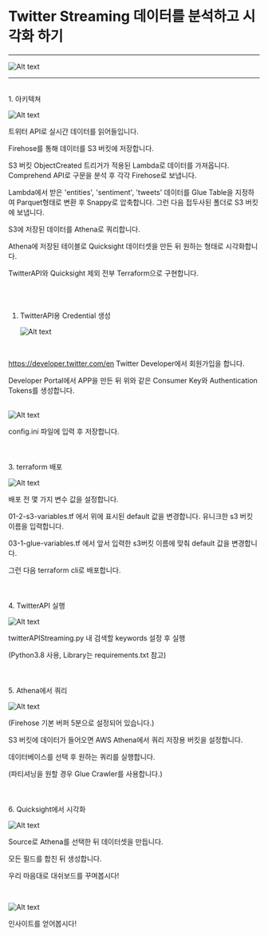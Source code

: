 Twitter Streaming 데이터를 분석하고 시각화 하기
=============
---
![Alt text](./images/quicksight.jpg)

---
<br/>
1. 아키텍쳐
   
   <br/>

   ![Alt text](./images/architecture.jpg)

   트위터 API로 실시간 데이터를 읽어들입니다.

   Firehose를 통해 데이터를 S3 버킷에 저장합니다.

   S3 버킷 ObjectCreated 트리거가 적용된 Lambda로 데이터를 가져옵니다. Comprehend API로 구문을 분석 후 각각 Firehose로 보냅니다.

   Lambda에서 받은 'entities', 'sentiment', 'tweets' 데이터를 Glue Table을 지정하여
   Parquet형태로 변환 후 Snappy로 압축합니다. 그런 다음 접두사된 폴더로 S3 버킷에 보냅니다.

   S3에 저장된 데이터를 Athena로 쿼리합니다.

   Athena에 저장된 테이블로 Quicksight 데이터셋을 만든 뒤 원하는 형태로 시각화합니다.

   TwitterAPI와 Quicksight 제외 전부 Terraform으로 구현합니다.
<br/>
<br/>
<br/>
<br/>
1. TwitterAPI용 Credential 생성
   
   ![Alt text](./images/twitter-developer-credentials.jpg)
<br/>
  
https://developer.twitter.com/en Twitter Developer에서 회원가입을 합니다.
  
  Developer Portal에서 APP을 만든 뒤 위와 같은 Consumer Key와 Authentication Tokens를 생성합니다.
<br/>
<br/>

  ![Alt text](./images/config_init.jpg)

config.ini 파일에 입력 후 저장합니다.
<br/>
<br/>
<br/>
<br/>
3. terraform 배포
   
  ![Alt text](./images/terraform-s3-bucket-var.jpg)

  배포 전 몇 가지 변수 값을 설정합니다.
  
  01-2-s3-variables.tf 에서 위에 표시된 default 값을 변경합니다. 유니크한 s3 버킷 이름을 입력합니다.

  03-1-glue-variables.tf 에서 앞서 입력한 s3버킷 이름에 맞춰 default 값을 변경합니다. 

   그런 다음 terraform cli로 배포합니다.
<br/>
<br/>
<br/>
<br/>
4. TwitterAPI 실행
   
   ![Alt text](./images/twitterAPIStreaming.jpg)

   twitterAPIStreaming.py 내 검색할 keywords 설정 후 실행

   (Python3.8 사용, Library는 requirements.txt 참고)
<br/>
<br/>
<br/>
<br/>
5. Athena에서 쿼리
   
   ![Alt text](./images/athena.jpg)

  (Firehose 기본 버퍼 5분으로 설정되어 있습니다.)

  S3 버킷에 데이터가 들어오면 AWS Athena에서 쿼리 저장용 버킷을 설정합니다.

  데이터베이스를 선택 후 원하는 쿼리를 실행합니다.

  (파티셔닝을 원할 경우 Glue Crawler를 사용합니다.)
<br/>
<br/>
<br/>
<br/>
6. Quicksight에서 시각화
   
   ![Alt text](./images/quicksight2.jpg)

   Source로 Athena를 선택한 뒤 데이터셋을 만듭니다.

   모든 필드를 합친 뒤 생성합니다.

   우리 마음대로 대쉬보드를 꾸며봅시다!

<br/>

   ![Alt text](./images/quicksight.jpg)

인사이트를 얻어봅시다!
<br/>
<br/>